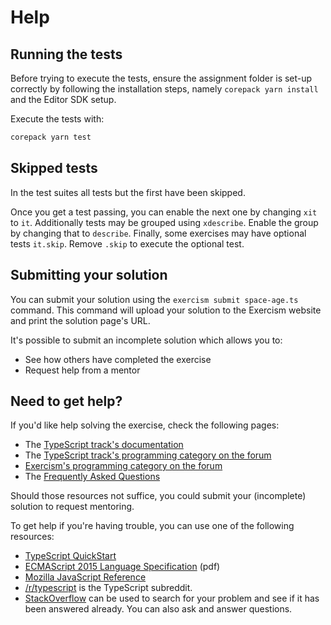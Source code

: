 # Help

## Running the tests

Before trying to execute the tests, ensure the assignment folder is set-up correctly by following the installation steps, namely `corepack yarn install` and the Editor SDK setup.

Execute the tests with:

```bash
corepack yarn test
```

## Skipped tests

In the test suites all tests but the first have been skipped.

Once you get a test passing, you can enable the next one by changing `xit` to `it`.
Additionally tests may be grouped using `xdescribe`.
Enable the group by changing that to `describe`.
Finally, some exercises may have optional tests `it.skip`.
Remove `.skip` to execute the optional test.

## Submitting your solution

You can submit your solution using the `exercism submit space-age.ts` command.
This command will upload your solution to the Exercism website and print the solution page's URL.

It's possible to submit an incomplete solution which allows you to:

- See how others have completed the exercise
- Request help from a mentor

## Need to get help?

If you'd like help solving the exercise, check the following pages:

- The [TypeScript track's documentation](https://exercism.org/docs/tracks/typescript)
- The [TypeScript track's programming category on the forum](https://forum.exercism.org/c/programming/typescript)
- [Exercism's programming category on the forum](https://forum.exercism.org/c/programming/5)
- The [Frequently Asked Questions](https://exercism.org/docs/using/faqs)

Should those resources not suffice, you could submit your (incomplete) solution to request mentoring.

To get help if you're having trouble, you can use one of the following resources:

- [TypeScript QuickStart](https://www.typescriptlang.org/docs/handbook/release-notes/overview.html)
- [ECMAScript 2015 Language Specification](https://www.ecma-international.org/wp-content/uploads/ECMA-262_6th_edition_june_2015.pdf) (pdf)
- [Mozilla JavaScript Reference](https://developer.mozilla.org/en-US/docs/Web/JavaScript/Reference)
- [/r/typescript](https://www.reddit.com/r/typescript) is the TypeScript subreddit.
- [StackOverflow](https://stackoverflow.com/questions/tagged/typescript) can be used to search for your problem and see if it has been answered already. You can also ask and answer questions.
